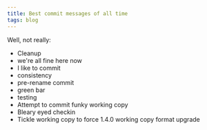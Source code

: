 ```yaml
---
title: Best commit messages of all time
tags: blog
---
```


Well, not really:

-   Cleanup
-   we're all fine here now
-   I like to commit
-   consistency
-   pre-rename commit
-   green bar
-   testing
-   Attempt to commit funky working copy
-   Bleary eyed checkin
-   Tickle working copy to force 1.4.0 working copy format upgrade
